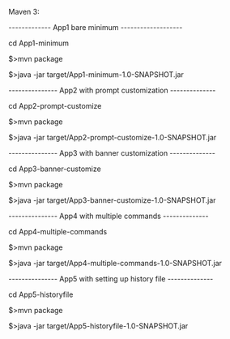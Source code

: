 Maven 3:

------------- App1 bare minimum -------------------

cd App1-minimum

$>mvn package
  
$>java -jar target/App1-minimum-1.0-SNAPSHOT.jar
  

--------------- App2 with prompt customization --------------


cd App2-prompt-customize

$>mvn package

$>java -jar target/App2-prompt-customize-1.0-SNAPSHOT.jar
  

--------------- App3 with banner customization --------------


cd App3-banner-customize

$>mvn package

$>java -jar target/App3-banner-customize-1.0-SNAPSHOT.jar
  

--------------- App4 with multiple commands --------------


cd App4-multiple-commands

$>mvn package

$>java -jar target/App4-multiple-commands-1.0-SNAPSHOT.jar
  

--------------- App5 with setting up history file --------------


cd App5-historyfile

$>mvn package

$>java -jar target/App5-historyfile-1.0-SNAPSHOT.jar
  
